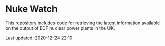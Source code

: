 # Nuke Watch

This repository includes code for retrieving the latest information available on the output of EDF nuclear power plants in the UK.

Last updated: 2020-12-24 22:10